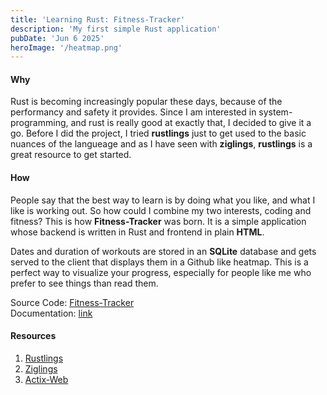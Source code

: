 ```yaml
---
title: 'Learning Rust: Fitness-Tracker'
description: 'My first simple Rust application'
pubDate: 'Jun 6 2025'
heroImage: '/heatmap.png'
---
```



#### Why

Rust is becoming increasingly popular these days, because of the performancy and safety it provides.
Since I am interested in system-programming, and rust is really good at exactly that, I decided to give it
a go. Before I did the project, I tried **rustlings** just to get used to the basic nuances of the langueage and
as I have seen with **ziglings**, **rustlings** is a great resource to get started.

#### How
People say that the best way to learn is by doing what you like, and what I like is working out. So how could
I combine my two interests, coding and fitness? This is how **Fitness-Tracker** was born. It is a simple application
whose backend is written in Rust and frontend in plain **HTML**.

Dates and duration of workouts are stored in an **SQLite** database and gets served to the client that displays them
in a Github like heatmap. This is a perfect way to visualize your progress, especially for people like me who prefer
to see things than read them.

Source Code: [Fitness-Tracker](https://github.com/vasilisalmpanis/fitness-tracker)  
Documentation: [link](vasilisalmpanis.github.io/fitness-tracker/)

#### Resources
1. [Rustlings](https://rustlings.rust-lang.org/)
2. [Ziglings](https://codeberg.org/ziglings/exercises/#ziglings)
3. [Actix-Web](https://actix.rs/)
